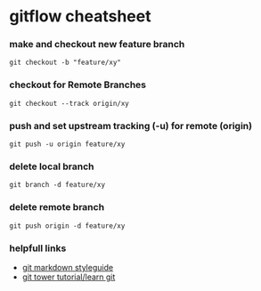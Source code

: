 # gitflow cheatsheet


### make and checkout new feature branch

    git checkout -b "feature/xy"

### checkout for Remote Branches

    git checkout --track origin/xy

### push and set upstream tracking (-u) for remote (origin)

    git push -u origin feature/xy

### delete local branch 

    git branch -d feature/xy
  
### delete remote branch

    git push origin -d feature/xy
    
### helpfull links

- [git markdown styleguide](https://guides.github.com/features/mastering-markdown/#examples)
- [git tower tutorial/learn git](https://www.git-tower.com/learn/git/faq/checkout-remote-branch/)
